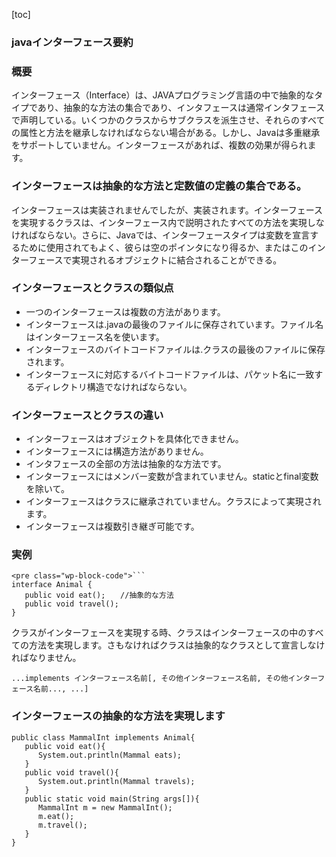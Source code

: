 [toc]

### javaインターフェース要約

### 概要  
インターフェース（Interface）は、JAVAプログラミング言語の中で抽象的なタイプであり、抽象的な方法の集合であり、インタフェースは通常インタフェースで声明している。いくつかのクラスからサブクラスを派生させ、それらのすべての属性と方法を継承しなければならない場合がある。しかし、Javaは多重継承をサポートしていません。インターフェースがあれば、複数の効果が得られます。

### インターフェースは抽象的な方法と定数値の定義の集合である。

インターフェースは実装されませんでしたが、実装されます。インターフェースを実現するクラスは、インターフェース内で説明されたすべての方法を実現しなければならない。さらに、Javaでは、インターフェースタイプは変数を宣言するために使用されてもよく、彼らは空のポインタになり得るか、またはこのインターフェースで実現されるオブジェクトに結合されることができる。

### インターフェースとクラスの類似点

- 一つのインターフェースは複数の方法があります。
- インターフェースは.javaの最後のファイルに保存されています。ファイル名はインターフェース名を使います。
- インターフェースのバイトコードファイルは.クラスの最後のファイルに保存されます。
- インターフェースに対応するバイトコードファイルは、パケット名に一致するディレクトリ構造でなければならない。

### インターフェースとクラスの違い

- インターフェースはオブジェクトを具体化できません。
- インターフェースには構造方法がありません。
- インタフェースの全部の方法は抽象的な方法です。
- インターフェースにはメンバー変数が含まれていません。staticとfinal変数を除いて。
- インターフェースはクラスに継承されていません。クラスによって実現されます。
- インターフェースは複数引き継ぎ可能です。

### 実例

```
<pre class="wp-block-code">```
interface Animal {
   public void eat();　　//抽象的な方法
   public void travel();
}
```
クラスがインターフェースを実現する時、クラスはインターフェースの中のすべての方法を実現します。さもなければクラスは抽象的なクラスとして宣言しなければなりません。

```
...implements インターフェース名前[, その他インターフェース名前, その他インターフェース名前..., ...] 
```

### インターフェースの抽象的な方法を実現します


```
public class MammalInt implements Animal{
   public void eat(){
      System.out.println(Mammal eats);
   }
   public void travel(){
      System.out.println(Mammal travels);
   } 
   public static void main(String args[]){
      MammalInt m = new MammalInt();
      m.eat();
      m.travel();
   }
}
```